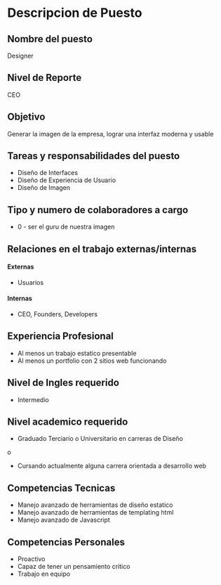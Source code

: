 # Descripcion de Puesto

## Nombre del puesto
Designer

## Nivel de Reporte
CEO

## Objetivo
Generar la imagen de la empresa, lograr una interfaz moderna y usable

## Tareas y responsabilidades del puesto
* Diseño de Interfaces
* Diseño de Experiencia de Usuario
* Diseño de Imagen

## Tipo y numero de colaboradores a cargo
* 0 - ser el guru de nuestra imagen

## Relaciones en el trabajo externas/internas
#### Externas
* Usuarios

#### Internas
* CEO, Founders, Developers

## Experiencia Profesional
* Al menos un trabajo estatico presentable
* Al menos un portfolio con 2 sitios web funcionando

## Nivel de Ingles requerido
* Intermedio

## Nivel academico requerido
* Graduado Terciario o Universitario en carreras de Diseño

o

* Cursando actualmente alguna carrera orientada a desarrollo web

## Competencias Tecnicas
* Manejo avanzado de herramientas de diseño estatico
* Manejo avanzado de herramientas de templating html
* Manejo avanzado de Javascript

## Competencias Personales
* Proactivo
* Capaz de tener un pensamiento critico
* Trabajo en equipo
